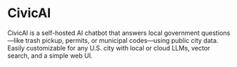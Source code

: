 # CivicAI
CivicAI is a self-hosted AI chatbot that answers local government questions—like trash pickup, permits, or municipal codes—using public city data. Easily customizable for any U.S. city with local or cloud LLMs, vector search, and a simple web UI.
